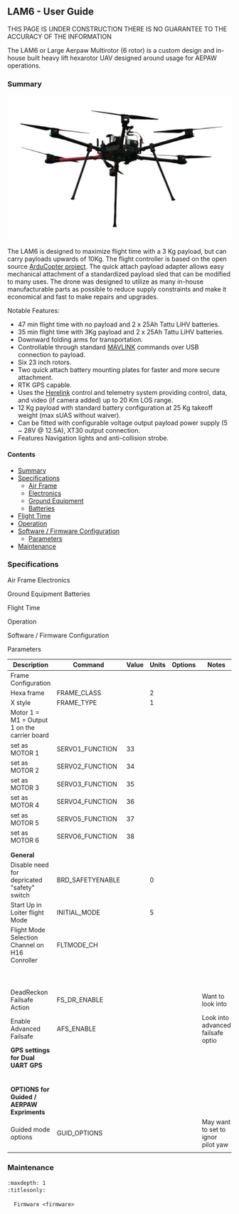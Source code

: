 ## LAM6 - User Guide

THIS PAGE IS UNDER CONSTRUCTION THERE IS NO GUARANTEE TO THE ACCURACY OF THE INFORMATION

The LAM6 or Large Aerpaw Multirotor (6 rotor) is a custom design and in-house built heavy lift
hexarotor UAV designed around usage for AEPAW operations.


### Summary

<span id="page-0-0"></span>![](../../images/lam6_user_guide/_page_0_Picture_3.jpeg)

The LAM6 is designed to maximize flight time
with a 3 Kg payload, but can carry payloads
upwards of 10Kg. The flight controller is based on
the open source [ArduCopter project](https://ardupilot.org/). The quick
attach payload adapter allows easy mechanical
attachment of a standardized payload sled that
can be modified to many uses. The drone was
designed to utilize as many in-house manufacturable parts as possible to reduce supply
constraints and make it economical and fast to make repairs and upgrades.

Notable Features:
- 47 min flight time with no payload and 2 x 25Ah Tattu LiHV batteries.
- 35 min flight time with 3Kg payload and 2 x 25Ah Tattu LiHV batteries.
- Downward folding arms for transportation.
- Controllable through standard [MAVLINK](https://mavlink.io/en/) commands over USB connection to payload.
- Six 23 inch rotors.
- Two quick attach battery mounting plates for faster and more secure attachment.
- RTK GPS capable.
- Uses the [Herelink](http://www.proficnc.com/all-products/211-herelink.html#) control and telemetry system providing control, data, and video (if camera added) up to 20 Km LOS range.
- 12 Kg payload with standard battery configuration at 25 Kg takeoff weight (max sUAS without waiver).
- Can be fitted with configurable voltage output payload power supply (5 ~ 28V @ 12.5A), XT30 output connection.
- Features Navigation lights and anti-collision strobe.

#### Contents

- [Summary](#page-0-0)
- [Specifications](#page-1-0)
  - [Air Frame](#page-1-1)
  - [Electronics](#page-1-2)
  - [Ground Equipment](#page-1-3)
  - [Batteries](#page-1-4)
- [Flight Time](#page-1-5)
- [Operation](#page-1-6)
- [Software / Firmware Configuration](#page-1-7)
  - [Parameters](#page-1-8)
- [Maintenance](#page-2-0)

### Specifications

<span id="page-1-0"></span>

Air Frame Electronics

<span id="page-1-1"></span>Ground Equipment Batteries

<span id="page-1-4"></span><span id="page-1-2"></span>

<span id="page-1-3"></span>Flight Time

Operation

Software / Firmware Configuration

<span id="page-1-8"></span><span id="page-1-7"></span><span id="page-1-6"></span><span id="page-1-5"></span>Parameters

| Description                                    | Command          | Value | Units | Options | Notes                              |
|------------------------------------------------|------------------|-------|-------|---------|------------------------------------|
| Frame Configuration                            |                  |       |       |         |                                    |
| Hexa frame                                     | FRAME_CLASS      |       | 2     |         |                                    |
| X style                                        | FRAME_TYPE       |       | 1     |         |                                    |
| Motor 1 = M1 = Output 1 on the carrier board   |                  |       |       |         |                                    |
| set as MOTOR 1                                 | SERVO1_FUNCTION  | 33    |       |         |                                    |
| set as MOTOR 2                                 | SERVO2_FUNCTION  | 34    |       |         |                                    |
| set as MOTOR 3                                 | SERVO3_FUNCTION  | 35    |       |         |                                    |
| set as MOTOR 4                                 | SERVO4_FUNCTION  | 36    |       |         |                                    |
| set as MOTOR 5                                 | SERVO5_FUNCTION  | 37    |       |         |                                    |
| set as MOTOR 6                                 | SERVO6_FUNCTION  | 38    |       |         |                                    |
|                                                |                  |       |       |         |                                    |
|                                                |                  |       |       |         |                                    |
| **General**                                        |                  |       |       |         |                                    |
| Disable need for depricated "safety" switch    | BRD_SAFETYENABLE |       | 0     |         |                                    |
| Start Up in Loiter flight Mode                 | INITIAL_MODE     |       | 5     |         |                                    |
| Flight Mode Selection Channel on H16 Conroller | FLTMODE_CH       |       |       |         |                                    |
|           ‎                                     |       ‎           |  ‎     |  ‎     |  ‎       |              ‎                      |
|               ‎                                 |       ‎           |  ‎     | ‎      |   ‎      |             ‎                       |
|                                                |                  |       |       |         |                                    |
| DeadReckon Failsafe Action                     | FS_DR_ENABLE     |       |       |         | Want to look into                  |
| Enable Advanced Failsafe                       | AFS_ENABLE       |       |       |         | Look into advanced failsafe optio  |
| **GPS settings for Dual UART GPS**                 |                  |       |       |         |                                    |
|                                                |                  |       |       |         |                                    |
|                                                |                  |       |       |         |                                    |
|                                                |                  |       |       |         |                                    |
|                                                |                  |       |       |         |                                    |
|                                                |                  |       |       |         |                                    |
|                                                |                  |       |       |         |                                    |
| **OPTIONS for Guided / AERPAW Expriments**        |                  |       |       |         |                                    |
| Guided mode options                            | GUID_OPTIONS     |       |       |         | May want to set to ignor pilot yaw |
|                                                |                  |       |       |         |                                    |

### <span id="page-2-0"></span>Maintenance


```{toctree}
:maxdepth: 1
:titlesonly:

  Firmware <firmware>